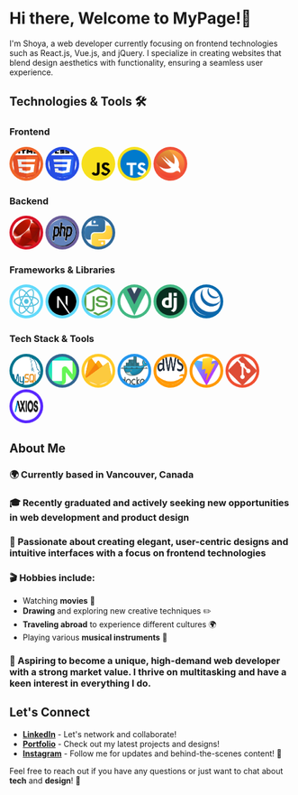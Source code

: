 # Hi there, Welcome to MyPage!👋

I'm Shoya, a web developer currently focusing on frontend technologies such as React.js, Vue.js, and jQuery. I specialize in creating websites that blend design aesthetics with functionality, ensuring a seamless user experience.

## Technologies & Tools 🛠️

<div>

### Frontend

<div>
  <img src="Assets/html5.png" alt="HTML5" width="50" height="50" style="background-color:#f06529; border-radius: 50%; padding: 5px;" />
  <img src="Assets/css3.png" alt="CSS3" width="50" height="50" style="background-color:#264de4; border-radius: 50%; padding: 5px;" />
  <img src="Assets/javascript.png" alt="JavaScript" width="50" height="50" style="background-color:#f7e01d; border-radius: 50%; padding: 5px;" />
    <img src="Assets/typescript.png" alt="typescript" width="50" height="50" style="background-color:#f7e01d; border-radius: 50%; padding: 5px;" />
  <img src="Assets/swift.png" alt="Swift" width="50" height="50" style="background-color:#f05138; border-radius: 50%; padding: 5px;" />
</div>

### Backend

<div>
  <img src="Assets/ruby.png" alt="Ruby" width="50" height="50" style="background-color:#d91427; border-radius: 50%; padding: 5px;" />
  <img src="Assets/php.png" alt="PHP" width="50" height="50" style="background-color:#6a5d99; border-radius: 50%; padding: 5px;" />
  <img src="Assets/python.png" alt="Python" width="50" height="50" style="background-color:#306998; border-radius: 50%; padding: 5px;" />
</div>

### Frameworks & Libraries

<div>
  <img src="Assets/react.png" alt="React.js" width="50" height="50" style="background-color:#61dafb; border-radius: 50%; padding: 5px;" />
  <img src="Assets/next.png" alt="Next.js" width="50" height="50" style="background-color:#61dafb; border-radius: 50%; padding: 5px;" />
  <img src="Assets/node.png" alt="Node.js" width="50" height="50" style="background-color:#61dafb; border-radius: 50%; padding: 5px;" />
  <img src="Assets/vue.png" alt="Vue.js" width="50" height="50" style="background-color:#42b883; border-radius: 50%; padding: 5px;" />
  <img src="Assets/django.png" alt="Django.py" width="50" height="50" style="background-color:#42b883; border-radius: 50%; padding: 5px;" />
  <img src="Assets/jquery.png" alt="jQuery" width="50" height="50" style="background-color:#0769ad; border-radius: 50%; padding: 5px;" />
</div>

### Tech Stack & Tools
<div>
  <img src="Assets/mysql.png" alt="MySQL" width="50" height="50" style="background-color:#00758F; border-radius: 50%; padding: 5px;" />
  <img src="Assets/neon.png" alt="NeonSQL" width="50" height="50" style="background-color:#336791; border-radius: 50%; padding: 5px;" />
  <img src="Assets/firebase.png" alt="Firebase" width="50" height="50" style="background-color:#FFCA28; border-radius: 50%; padding: 5px;" />
  <img src="Assets/docker.png" alt="Docker" width="50" height="50" style="background-color:#2496ED; border-radius: 50%; padding: 5px;" />
  <img src="Assets/aws.png" alt="AWS" width="50" height="50" style="background-color:#FF9900; border-radius: 50%; padding: 5px;" />
  <img src="Assets/vite.png" alt="Vite" width="50" height="50" style="background-color:#FF9900; border-radius: 50%; padding: 5px;" />
  <img src="Assets/git.png" alt="Git" width="50" height="50" style="background-color:#F05032; border-radius: 50%; padding: 5px;" />
  <img src="Assets/axios.svg" alt="Axios" width="50" height="50" style="background-color:#5A29FF; border-radius: 50%; padding: 5px;" />
</div>


## About Me

### 🌍 Currently based in Vancouver, Canada

### 🎓 Recently graduated and actively seeking new opportunities in **web development** and **product design**

### 🎨 Passionate about creating **elegant**, **user-centric designs** and **intuitive interfaces** with a focus on frontend technologies

### 🎬 **Hobbies** include:

- Watching **movies** 🎥
- **Drawing** and exploring new creative techniques ✏️
- **Traveling abroad** to experience different cultures 🌍
- Playing various **musical instruments** 🎸

### 🚀 Aspiring to become a **unique, high-demand web developer** with a strong market value. I thrive on **multitasking** and have a keen interest in everything I do.

## Let's Connect

- [**LinkedIn**](https://www.linkedin.com/in/shoya-horiuchi-83b785278/) - Let's network and collaborate!
- [**Portfolio**](https://meso1007.github.io/JS-Portfolio-Website/) - Check out my latest projects and designs!
- [**Instagram**](https://www.instagram.com/sh02__nmi/?next=%2F) - Follow me for updates and behind-the-scenes content! 📸

Feel free to reach out if you have any questions or just want to chat about **tech** and **design**! 🚀
